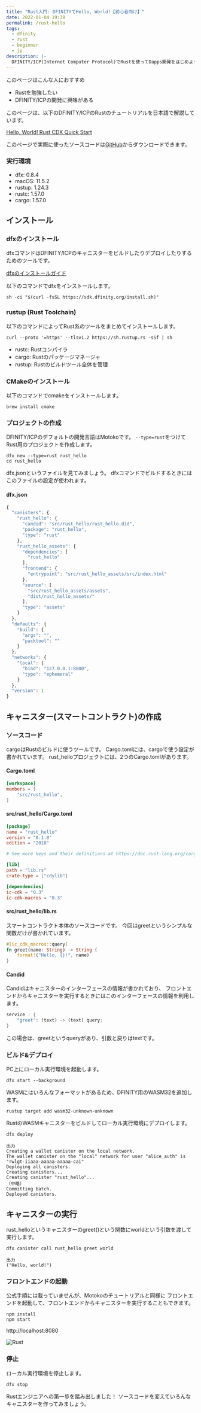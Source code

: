 ```yaml
---
title: "Rust入門: DFINITYでHello, World!【初心者向け】"
date: 2022-01-04 19:38
permalink: /rust-hello
tags:
  - dfinity
  - rust
  - beginner
  - jp
description: |-
  DFINITY/ICP(Internet Computer Protocol)でRustを使ってDapps開発をはじめよう！
---
```


このページはこんな人におすすめ

* Rustを勉強したい
* DFINITY/ICPの開発に興味がある

このページは、以下のDFINITY/ICPのRustのチュートリアルを日本語で解説しています。

[Hello, World! Rust CDK Quick Start](https://smartcontracts.org/docs/rust-guide/rust-quickstart.html)

このページで実際に使ったソースコードは[GitHub](https://github.com/smacon-dev/rust-tutorial/tree/main/rust_hello)からダウンロードできます。

### 実行環境
* dfx: 0.8.4
* macOS: 11.5.2
* rustup: 1.24.3
* rustc: 1.57.0
* cargo: 1.57.0

## インストール
### dfxのインストール
dfxコマンドはDFINITY/ICPのキャニスターをビルドしたりデプロイしたりするためのツールです。

[dfxのインストールガイド](https://smartcontracts.org/docs/developers-guide/install-upgrade-remove.html)

以下のコマンドでdfxをインストールします。
```
sh -ci "$(curl -fsSL https://sdk.dfinity.org/install.sh)"
```
### rustup (Rust Toolchain)
以下のコマンドによってRust系のツールをまとめてインストールします。
```
curl --proto '=https' --tlsv1.2 https://sh.rustup.rs -sSf | sh
```

* rustc: Rustコンパイラ
* cargo: Rustのパッケージマネージャ
* rustup: Rustのビルドツール全体を管理

### CMakeのインストール
以下のコマンドでcmakeをインストールします。
```
brew install cmake
```

### プロジェクトの作成
DFINITY/ICPのデフォルトの開発言語はMotokoです。
`--type=rust`をつけてRust用のプロジェクトを作成します。
```
dfx new --type=rust rust_hello
cd rust_hello
```
dfx.jsonというファイルを見てみましょう。
dfxコマンドでビルドするときにはこのファイルの設定が使われます。
#### dfx.json
```js
{
  "canisters": {
    "rust_hello": {
      "candid": "src/rust_hello/rust_hello.did",
      "package": "rust_hello",
      "type": "rust"
    },
    "rust_hello_assets": {
      "dependencies": [
        "rust_hello"
      ],
      "frontend": {
        "entrypoint": "src/rust_hello_assets/src/index.html"
      },
      "source": [
        "src/rust_hello_assets/assets",
        "dist/rust_hello_assets/"
      ],
      "type": "assets"
    }
  },
  "defaults": {
    "build": {
      "args": "",
      "packtool": ""
    }
  },
  "networks": {
    "local": {
      "bind": "127.0.0.1:8000",
      "type": "ephemeral"
    }
  },
  "version": 1
}
```

## キャニスター(スマートコントラクト)の作成
### ソースコード
cargoはRustのビルドに使うツールです。
Cargo.tomlには、cargoで使う設定が書かれています。
rust_helloプロジェクトには、2つのCargo.tomlがあります。
#### Cargo.toml
```toml
[workspace]
members = [
    "src/rust_hello",
]
```
#### src/rust_hello/Cargo.toml
```toml
[package]
name = "rust_hello"
version = "0.1.0"
edition = "2018"

# See more keys and their definitions at https://doc.rust-lang.org/cargo/reference/manifest.html

[lib]
path = "lib.rs"
crate-type = ["cdylib"]

[dependencies]
ic-cdk = "0.3"
ic-cdk-macros = "0.3"
```
#### src/rust_hello/lib.rs
スマートコントラクト本体のソースコードです。
今回はgreetというシンプルな関数だけが書かれています。
```rust
#[ic_cdk_macros::query]
fn greet(name: String) -> String {
    format!("Hello, {}!", name)
}
```

#### Candid
Candidはキャニスターのインターフェースの情報が書かれており、
フロントエンドからキャニスターを実行するときにはこのインターフェースの情報を利用します。
```rust
service : {
    "greet": (text) -> (text) query;
}
```
この場合は、greetというqueryがあり、引数と戻りはtextです。

### ビルド&デプロイ
PC上にローカル実行環境を起動します。
```
dfx start --background
```

WASMにはいろんなフォーマットがあるため、DFINITY用のWASM32を追加します。
```
rustup target add wasm32-unknown-unknown
```

RustのWASMキャニスターをビルドしてローカル実行環境にデプロイします。
```
dfx deploy
```

```
出力
Creating a wallet canister on the local network.
The wallet canister on the "local" network for user "alice_auth" is "rwlgt-iiaaa-aaaaa-aaaaa-cai"
Deploying all canisters.
Creating canisters...
Creating canister "rust_hello"...
（中略）
Committing batch.
Deployed canisters.
```

## キャニスターの実行
rust_helloというキャニスターのgreet()という関数にworldという引数を渡して実行します。
```
dfx canister call rust_hello greet world
```

```
出力
("Hello, world!")
```

### フロントエンドの起動
公式手順には載っていませんが、Motokoのチュートリアルと同様に
フロントエンドを起動して、フロントエンドからキャニスターを実行することもできます。
```
npm install
npm start
```
http://localhost:8080

![Rust](/media/rust-hello/1.png)

### 停止
ローカル実行環境を停止します。
```
dfx stop
```

Rustエンジニアへの第一歩を踏み出しました！
ソースコードを変えていろんなキャニスターを作ってみましょう。
